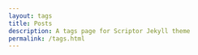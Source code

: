 ```yaml
---
layout: tags
title: Posts
description: A tags page for Scriptor Jekyll theme
permalink: /tags.html
---
```

